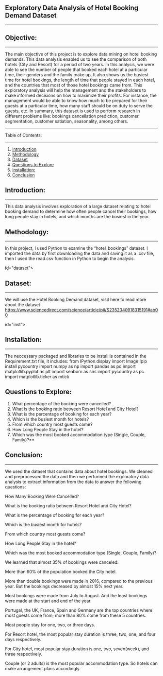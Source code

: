 ## Exploratory Data Analysis of Hotel Booking Demand Dataset
****
## Objective:
***
The main objective of this project is to explore data mining on hotel booking demands. This data analysis enabled us to see the comparison of both hotels (City and Resort) for a period of two  years.
In this analysis, we were able to see the number of people that booked each hotel at a particular time, their genders and the family make up. It also shows us the busiest time for hotel bookings, the length of time that people stayed in each hotel, and the countries that most of those hotel bookings came from.
This exploratory analysis will help the management and the stakeholders to make informed decisions on how to maximize their profits. For instance, the management would be able to know how much to be prepared for their guests at a particular time, how many staff should be on duty to serve the guests, etc. 
In summary, this dataset is used to perform research in different problems like: bookings cancellation prediction, customer segmentation, customer satiation, seasonality, among others.
***
<a id="tableofcontents"></a>
Table of Contents:
***
1. [Introduction](#intro)
2. [Methodology](#method)
3. [Dataset](#dataset)
4. [Questions to Explore](#quest)
5. [Installation:](#inst)
6. [Conclusion](#con)

<a id="intro"></a>
## Introduction:
***
This data analysis involves exploration of a large dataset relating to hotel booking demand to determine how often people cancel their bookings, how long people stay in hotels, and which months are the busiest in the year.

<a id="method"></a>
## Methodology:
***
In this project, I used Python to examine the “hotel_bookings” dataset. I imported the data by first downloading the data and saving it as a .csv file, then I used the read.csv function in Python to begin the analysis.

id="dataset"></a>
## Dataset:
***
We will use the Hotel Booking Demand dataset, visit here to read more about the dataset https://www.sciencedirect.com/science/article/pii/S2352340918315191#ab00

id="inst"></a>
## Installation:
***
The neccessary packaged and libraries to be install is contained in the Requirement.txt file, it includes:
from IPython.display import Image
!pip install pycountry
import numpy as np
import pandas as pd
import matplotlib.pyplot as plt
import seaborn as sns
import pycountry as pc
import matplotlib.ticker as mtick

<a id="quest"></a>
## Questions to Explore:
1. What percentage of the booking were cancelled?
2. What is the booking ratio between Resort Hotel and City Hotel?
3. What is the percentage of booking for each year?
4. Which is the busiest month for hotels?
5. From which country most guests come?
6. How Long People Stay in the hotel?
7. Which was the most booked accommodation type (Single, Couple, Family)?**

<a id="con"></a>
## Conclusion:
***
We used the dataset that contains data about hotel bookings. We cleaned and preprocessed the data and then we performed the exploratory data analysis to extract information from the data to answer the following questions:

How Many Booking Were Cancelled?

What is the booking ratio between Resort Hotel and City Hotel?

What is the percentage of booking for each year?

Which is the busiest month for hotels?

From which country most guests come?

How Long People Stay in the hotel?

Which was the most booked accommodation type (Single, Couple, Family)?

We learned that almost 35% of bookings were canceled.

More than 60% of the population booked the City hotel.

More than double bookings were made in 2016, compared to the previous year. But the bookings decreased by almost 15% next year.

Most bookings were made from July to August. And the least bookings were made at the start and end of the year.

Portugal, the UK, France, Spain and Germany are the top countries where most guests come from; more than 80% come from these 5 countries.

Most people stay for one, two, or three days.

For Resort hotel, the most popular stay duration is three, two, one, and four days respectively.

For City hotel, most popular stay duration is one, two, seven(week), and three respectively.

Couple (or 2 adults) is the most popular accommodation type. So hotels can make arrangement plans accordingly.



